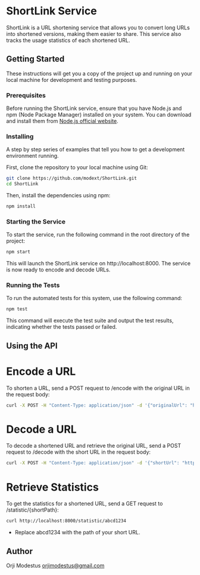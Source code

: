 # ShortLink Service

ShortLink is a URL shortening service that allows you to convert long URLs into shortened versions, making them easier to share. This service also tracks the usage statistics of each shortened URL.

## Getting Started

These instructions will get you a copy of the project up and running on your local machine for development and testing purposes.

### Prerequisites

Before running the ShortLink service, ensure that you have Node.js and npm (Node Package Manager) installed on your system. You can download and install them from [Node.js official website](https://nodejs.org/).

### Installing

A step by step series of examples that tell you how to get a development environment running.

First, clone the repository to your local machine using Git:

```sh
git clone https://github.com/modext/ShortLink.git
cd ShortLink

```
Then, install the dependencies using npm:
```sh
npm install
```
### Starting the Service
To start the service, run the following command in the root directory of the project:
```sh
npm start
```
This will launch the ShortLink service on http://localhost:8000. The service is now ready to encode and decode URLs.

### Running the Tests
To run the automated tests for this system, use the following command:
```sh
npm test
```
This command will execute the test suite and output the test results, indicating whether the tests passed or failed.

## Using the API
# Encode a URL
To shorten a URL, send a POST request to /encode with the original URL in the request body:

```sh
curl -X POST -H "Content-Type: application/json" -d '{"originalUrl": "http://example.com"}' http://localhost:8000/encode
```
# Decode a URL
To decode a shortened URL and retrieve the original URL, send a POST request to /decode with the short URL in the request body:
```sh
curl -X POST -H "Content-Type: application/json" -d '{"shortUrl": "http://short.url/abcd1234"}' http://localhost:8000/decode
```
# Retrieve Statistics
To get the statistics for a shortened URL, send a GET request to /statistic/{shortPath}:

```sh
curl http://localhost:8000/statistic/abcd1234
```
* Replace abcd1234 with the path of your short URL.

## Author
Orji Modestus
orjimodestus@gmail.com

